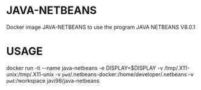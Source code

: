# JAVA-NETBEANS
Docker image JAVA-NETBEANS to use the program JAVA NETBEANS V8.0.1

# USAGE
docker run -ti --name java-netbeans -e DISPLAY=$DISPLAY -v /tmp/.X11-unix:/tmp/.X11-unix -v `pwd`/.netbeans-docker:/home/developer/.netbeans -v `pwd`:/workspace javi98/java-netbeans
